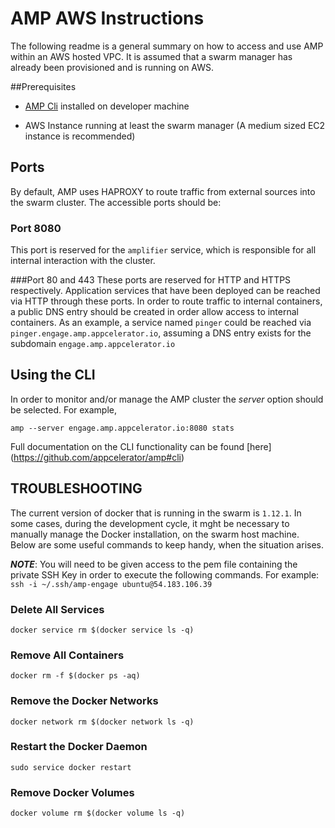 # AMP AWS Instructions

The following readme is a general summary on how to access and use AMP within an AWS hosted VPC. 
It is assumed that a swarm manager has already been provisioned and is running on AWS. 

##Prerequisites

 - [AMP Cli](https://github.com/appcelerator/amp#prerequisites) installed on developer machine

 -	AWS Instance running at least the swarm manager (A medium sized EC2 instance is recommended)

## Ports

By default, AMP uses HAPROXY to route traffic from external sources into the swarm cluster. The accessible ports should be:

### Port 8080
This port is reserved for the `amplifier` service, which is responsible for all internal interaction with the cluster.

###Port 80 and 443
These ports are reserved for HTTP and HTTPS respectively. Application services that have been deployed can be reached via HTTP through these ports. In order to route traffic to internal containers, a public DNS entry should be created in order allow access to internal containers. As an example, a service named `pinger` could be reached via `pinger.engage.amp.appcelerator.io`, assuming a DNS entry exists for the subdomain `engage.amp.appcelerator.io`




## Using the CLI
In order to monitor and/or manage the AMP cluster the *server* option should be selected. For example,

`amp --server engage.amp.appcelerator.io:8080 stats`

Full documentation on the CLI functionality can be found [here] (https://github.com/appcelerator/amp#cli)

 

## TROUBLESHOOTING

The current version of docker that is running in the swarm is `1.12.1`. In some cases, during the development cycle, it mght be necessary to manually manage the Docker installation, on the swarm host machine. Below are some useful commands to keep handy, when the situation arises.


***NOTE***: You will need to be given access to the pem file containing the private SSH Key in order to execute the following commands. For example:
`ssh -i ~/.ssh/amp-engage ubuntu@54.183.106.39`


### Delete All Services
`docker service rm $(docker service ls -q) `

### Remove All  Containers
`docker rm -f $(docker ps -aq)`

### Remove the Docker Networks
`docker network rm $(docker network ls -q)`

### Restart the Docker Daemon

`sudo service docker restart`

### Remove Docker Volumes

`docker volume rm $(docker volume ls -q)`


